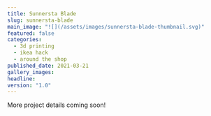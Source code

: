 ```yaml
---
title: Sunnersta Blade
slug: sunnersta-blade
main_image: "![](/assets/images/sunnersta-blade-thumbnail.svg)"
featured: false
categories:
  - 3d printing
  - ikea hack
  - around the shop
published_date: 2021-03-21
gallery_images: 
headline: 
version: "1.0"
---
```


More project details coming soon!